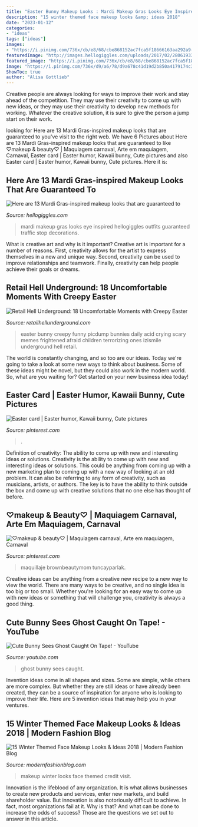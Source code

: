 ```yaml
---
title: "Easter Bunny Makeup Looks : Mardi Makeup Gras Looks Eye Inspired Hellogiggles Outfits Guaranteed Traffic Stop Decorations"
description: "15 winter themed face makeup looks &amp; ideas 2018"
date: "2023-01-12"
categories:
- "ideas"
tags: ["ideas"]
images:
- "https://i.pinimg.com/736x/cb/e8/68/cbe868152ac7fca5f18666163aa292a9--easter-card-cute-pics.jpg"
featuredImage: "http://images.hellogiggles.com/uploads/2017/02/28061933/Mardi-Gras-makeup.jpg"
featured_image: "https://i.pinimg.com/736x/cb/e8/68/cbe868152ac7fca5f18666163aa292a9--easter-card-cute-pics.jpg"
image: "https://i.pinimg.com/736x/d9/a6/78/d9a678c41d19d2b850a4179174c3a286.jpg"
ShowToc: true
author: "Alisa Gottlieb"
---
```



Creative people are always looking for ways to improve their work and stay ahead of the competition. They may use their creativity to come up with new ideas, or they may use their creativity to develop new methods for working. Whatever the creative solution, it is sure to give the person a jump start on their work.

	

		
looking for Here are 13 Mardi Gras-inspired makeup looks that are guaranteed to you've visit to the right web. We have 6 Pictures about Here are 13 Mardi Gras-inspired makeup looks that are guaranteed to like ♡makeup &amp; beauty♡ | Maquiagem carnaval, Arte em maquiagem, Carnaval, Easter card | Easter humor, Kawaii bunny, Cute pictures and also Easter card | Easter humor, Kawaii bunny, Cute pictures. Here it is:
		
    
## Here Are 13 Mardi Gras-inspired Makeup Looks That Are Guaranteed To

<img loading=lazy src="http://images.hellogiggles.com/uploads/2017/02/28061933/Mardi-Gras-makeup.jpg" onerror="this.onerror=null;this.src='https://tse4.mm.bing.net/th?id=OIP.SEcefoT2r7EDN1qNAVuFRwHaHW&amp;pid=15.1';" alt="Here are 13 Mardi Gras-inspired makeup looks that are guaranteed to">

_Source: hellogiggles.com_

>mardi makeup gras looks eye inspired hellogiggles outfits guaranteed traffic stop decorations. 

	

What is creative art and why is it important?
Creative art is important for a number of reasons. First, creativity allows for the artist to express themselves in a new and unique way. Second, creativity can be used to improve relationships and teamwork. Finally, creativity can help people achieve their goals or dreams.

    
## Retail Hell Underground: 18 Uncomfortable Moments With Creepy Easter

<img loading=lazy src="http://www.retailhellunderground.com/.a/6a00e54f10a098883401a3fcf3df73970b-500wi" onerror="this.onerror=null;this.src='https://tse3.mm.bing.net/th?id=OIP.XwmRSCSY_uCAPwGri2rjZAHaHa&amp;pid=15.1';" alt="Retail Hell Underground: 18 Uncomfortable Moments with Creepy Easter">

_Source: retailhellunderground.com_

>easter bunny creepy funny picdump bunnies daily acid crying scary memes frightened afraid children terrorizing ones izismile underground hell retail. 

	

The world is constantly changing, and so too are our ideas. Today we're going to take a look at some new ways to think about business. Some of these ideas might be novel, but they could also work in the modern world. So, what are you waiting for? Get started on your new business idea today!

    
## Easter Card | Easter Humor, Kawaii Bunny, Cute Pictures

<img loading=lazy src="https://i.pinimg.com/736x/cb/e8/68/cbe868152ac7fca5f18666163aa292a9--easter-card-cute-pics.jpg" onerror="this.onerror=null;this.src='https://tse2.mm.bing.net/th?id=OIP.ppiQviiXl_faX3Zr8SdCkgHaJ6&amp;pid=15.1';" alt="Easter card | Easter humor, Kawaii bunny, Cute pictures">

_Source: pinterest.com_

>. 

	

Definition of creativity: The ability to come up with new and interesting ideas or solutions.
Creativity is the ability to come up with new and interesting ideas or solutions. This could be anything from coming up with a new marketing plan to coming up with a new way of looking at an old problem. It can also be referring to any form of creativity, such as musicians, artists, or authors. The key is to have the ability to think outside the box and come up with creative solutions that no one else has thought of before.

    
## ♡makeup &amp; Beauty♡ | Maquiagem Carnaval, Arte Em Maquiagem, Carnaval

<img loading=lazy src="https://i.pinimg.com/736x/d9/a6/78/d9a678c41d19d2b850a4179174c3a286.jpg" onerror="this.onerror=null;this.src='https://tse4.mm.bing.net/th?id=OIP.Ra4_aXqaigCjzxYmwUNNygHaHa&amp;pid=15.1';" alt="♡makeup &amp; beauty♡ | Maquiagem carnaval, Arte em maquiagem, Carnaval">

_Source: pinterest.com_

>maquillaje brownbeautymom tuncayparlak. 

	

Creative ideas can be anything from a creative new recipe to a new way to view the world. There are many ways to be creative, and no single idea is too big or too small. Whether you're looking for an easy way to come up with new ideas or something that will challenge you, creativity is always a good thing.

    
## Cute Bunny Sees Ghost Caught On Tape! - YouTube

<img loading=lazy src="http://i.ytimg.com/vi/woMgSwEuW9w/maxresdefault.jpg" onerror="this.onerror=null;this.src='https://tse3.mm.bing.net/th?id=OIP.Ff7XRcglCjinljoXBZlEDwHaEK&amp;pid=15.1';" alt="Cute Bunny Sees Ghost Caught On Tape! - YouTube">

_Source: youtube.com_

>ghost bunny sees caught. 

	

Invention ideas come in all shapes and sizes. Some are simple, while others are more complex. But whether they are still ideas or have already been created, they can be a source of inspiration for anyone who is looking to improve their life. Here are 5 invention ideas that may help you in your ventures.

    
## 15 Winter Themed Face Makeup Looks &amp; Ideas 2018 | Modern Fashion Blog

<img loading=lazy src="http://modernfashionblog.com/wp-content/uploads/2017/12/15-Winter-Themed-Face-Makeup-Looks-Ideas-2018-13.gif" onerror="this.onerror=null;this.src='https://tse3.mm.bing.net/th?id=OIP.IjEkqsgCCS4tAJ-dwzlh9AHaMs&amp;pid=15.1';" alt="15 Winter Themed Face Makeup Looks &amp; Ideas 2018 | Modern Fashion Blog">

_Source: modernfashionblog.com_

>makeup winter looks face themed credit visit. 

	

Innovation is the lifeblood of any organization. It is what allows businesses to create new products and services, enter new markets, and build shareholder value. But innovation is also notoriously difficult to achieve. In fact, most organizations fail at it. Why is that? And what can be done to increase the odds of success? Those are the questions we set out to answer in this article.

